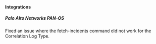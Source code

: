 
#### Integrations

##### Palo Alto Networks PAN-OS

Fixed an issue where the fetch-incidents command did not work for the Correlation Log Type.